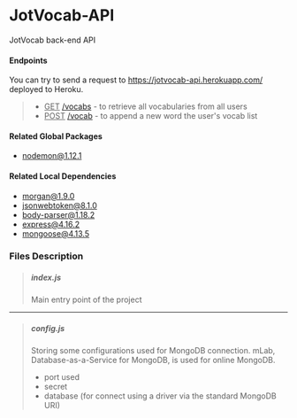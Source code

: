 # JotVocab-API
JotVocab back-end API

#### Endpoints
You can try to send a request to https://jotvocab-api.herokuapp.com/ deployed to Heroku.

>+ <ins>GET</ins> [/vocabs](https://jotvocab-api.herokuapp.com/vocabs) - to retrieve all vocabularies from all users
>+ <ins>POST</ins> [/vocab](https://jotvocab-api.herokuapp.com/vocab) - to append a new word the user's vocab list

#### Related Global Packages
+ nodemon@1.12.1

#### Related Local Dependencies
+ morgan@1.9.0
+ jsonwebtoken@8.1.0
+ body-parser@1.18.2
+ express@4.16.2
+ mongoose@4.13.5

### Files Description

>##### index.js
> Main entry point of the project
-----------------------------------------------
> ##### config.js
> Storing some configurations used for MongoDB connection. mLab, Database-as-a-Service for MongoDB, is used for online MongoDB.
> + port used
> + secret
> + database (for connect using a driver via the standard MongoDB URI)